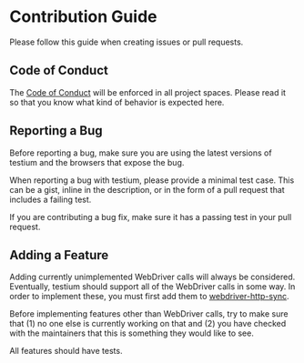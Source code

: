 # Contribution Guide

Please follow this guide when
creating issues or pull requests.

## Code of Conduct

The [Code of Conduct](CODE_OF_CONDUCT.md)
will be enforced in all project spaces.
Please read it
so that you know what kind of behavior
is expected here.

## Reporting a Bug

Before reporting a bug,
make sure you are using the latest versions of
testium and the browsers that expose the bug.

When reporting a bug with testium,
please provide a minimal test case.
This can be a gist,
inline in the description,
or in the form of a pull request
that includes a failing test.

If you are contributing a bug fix,
make sure it has a passing test
in your pull request.

## Adding a Feature

Adding currently unimplemented WebDriver calls
will always be considered.
Eventually, testium should support
all of the WebDriver calls in some way.
In order to implement these,
you must first add them to
[webdriver-http-sync](https://github.com/groupon/webdriver-http-sync).

Before implementing features other than WebDriver calls,
try to make sure that
(1) no one else is currently working on that and
(2) you have checked with the maintainers
that this is something they would like to see.

All features should have tests.

